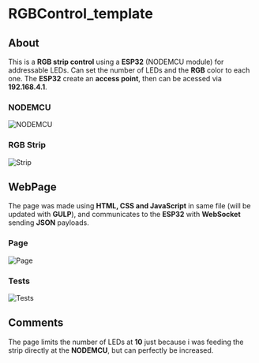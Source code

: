 # RGBControl_template

## About

This is a **RGB strip control** using a **ESP32** (NODEMCU module) for addressable LEDs. Can set the number of LEDs and the **RGB** color to each one. The **ESP32** create an **access point**, then can be acessed via **192.168.4.1**. 

### NODEMCU
![NODEMCU](https://github.com/JoaoLuizSevero/RGBControl_template/blob/main/RGBControl/assets/node.PNG)

### RGB Strip
![Strip](https://github.com/JoaoLuizSevero/RGBControl_template/blob/main/RGBControl/assets/strip.PNG)

## WebPage

The page was made using **HTML, CSS and JavaScript** in same file (will be updated with **GULP**), and communicates to the **ESP32** with **WebSocket** sending **JSON** payloads.

### Page
![Page](https://github.com/JoaoLuizSevero/RGBControl_template/blob/main/RGBControl/assets/page.PNG)

### Tests
![Tests](https://github.com/JoaoLuizSevero/RGBControl_template/blob/main/RGBControl/assets/pic.jpeg)

## Comments

The page limits the number of LEDs at **10** just because i was feeding the strip directly at the **NODEMCU**, but can perfectly be increased.  

